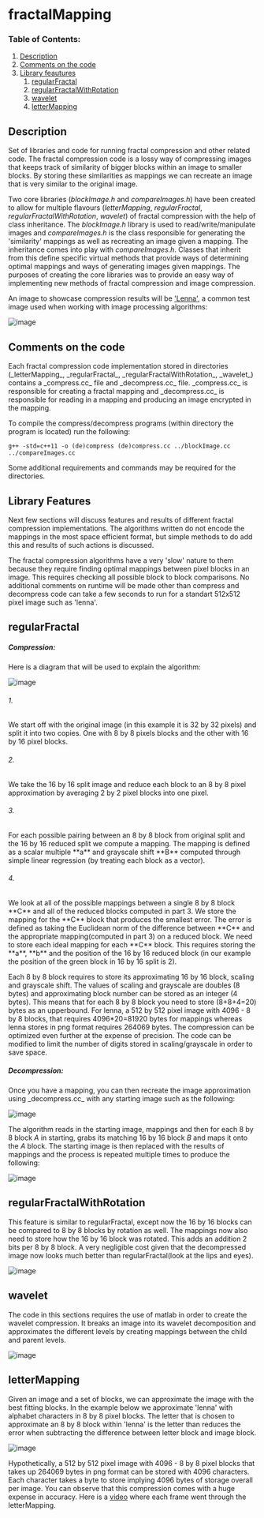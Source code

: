 # fractalMapping

### Table of Contents:
1.  [Description](#d)
2.  [Comments on the code](#lc)
3.  [Library feautures](#lf)
	1. [regularFractal](#rf)
	2. [regularFractalWithRotation](#rfwr)
	3. [wavelet](#w)
	4. [letterMapping](#lm)


<h2>
<a name="d">
Description
</a>
</h2>

Set of libraries and code for running fractal compression and other related code. The fractal compression code is a lossy way of compressing images that keeps track of similarity of bigger blocks within an image to smaller blocks. By storing these similarities as mappings we can recreate an image that is very similar to the original image. 


Two core libraries (_blockImage.h_ and _compareImages.h_) have been created to allow for multiple flavours (_letterMapping_, _regularFractal_, _regularFractalWithRotation_, _wavelet_) of fractal compression with the help of class inheritance. The _blockImage.h_ library is used to read/write/manipulate images and _compareImages.h_ is the class responsible for generating the 'similarity' mappings as well as recreating an image given a mapping. The inheritance comes into play with _compareImages.h_. Classes that inherit from this define specific virtual methods that provide ways of determining optimal mappings and ways of generating images given mappings. The purposes of creating the core libraries was to provide an easy way of implementing new methods of fractal compression and image compression.


An image to showcase compression results will be ['Lenna'](http://www.cs.cmu.edu/~chuck/lennapg/lenna.shtml), a common test image used when working with image processing algorithms:


![image](sample_images/lenna.png)





<h2>
<a name="lc">
Comments on the code
</a>
</h2>
Each fractal compression code implementation stored in directories (_letterMapping_, _regularFractal_, _regularFractalWithRotation_, _wavelet_) contains a _compress.cc_ file and _decompress.cc_ file. _compress.cc_ is responsible for creating a fractal mapping and _decompress.cc_ is responsible for reading in a mapping and producing an image encrypted in the mapping. 


To compile the compress/decompress programs (within directory the program is located) run the following:


```
g++ -std=c++11 -o (de)compress (de)compress.cc ../blockImage.cc ../compareImages.cc
```

Some additional requirements and commands may be required for the directories.

<h2>
<a name="lf">
Library Features
</a>
</h2>
Next few sections will discuss features and results of different fractal compression implementations. The algorithms written do not encode the mappings in the most space efficient format, but simple methods to do add this and results of such actions is discussed.


The fractal compression algorithms have a very 'slow' nature to them because they require finding optimal mappings between pixel blocks in an image. This requires checking all possible block to block comparisons. No additional comments on runtime will be made other than compress and decompress code can take a few seconds to run for a standart 512x512 pixel image such as 'lenna'.

<h2>
<a name="rf">
regularFractal
</a>
</h2>

<h5>
Compression:
</h5>
Here is a diagram that will be used to explain the algorithm:

![image](sample_images/fractal_mapping_exp_1.png)


<h6>
1.
</h6>
We start off with the original image (in this example it is 32 by 32 pixels) and split it into two copies. One with 8 by 8 pixels blocks and the other with 16 by 16 pixel blocks.

<h6>
2.
</h6>
We take the 16 by 16 split image and reduce each block to an 8 by 8 pixel approximation by averaging 2 by 2 pixel blocks into one pixel.

<h6>
3.
</h6>
For each possible pairing between an 8 by 8 block from original split and the 16 by 16 reduced split we compute a mapping. The mapping is defined as a scalar multiple **a** and grayscale shift **B** computed through simple linear regression (by treating each block as a vector). 


<h6>
4.
</h6>
We look at all of the possible mappings between a single 8 by 8 block **C** and all of the reduced blocks computed in part 3. We store the mapping for the **C** block that produces the smallest error. The error is defined as taking the Euclidean norm of the difference between **C** and the appropriate mapping(computed in part 3) on a reduced block. We need to store each ideal mapping for each **C** block. This requires storing the **a**, **b** and the position of the 16 by 16 reduced block (in our example the position of the green block in 16 by 16 split is 2).



Each 8 by 8 block requires to store its approximating 16 by 16 block, scaling and grayscale shift. The values of scaling and grayscale are doubles (8 bytes) and approximating block number can be stored as an integer (4 bytes). This means that for each 8 by 8 block you need to store (8+8+4=20) bytes as an upperbound. For lenna, a 512 by 512 pixel image with 4096 - 8 by 8 blocks, that requires 4096*20=81920 bytes for mappings whereas lenna stores in png format requires 264069 bytes.  The compression can be optimized even further at the expense of precision. The code can be modified to limit the number of digits stored in scaling/grayscale in order to save space.

<h5>
Decompression:
</h5>
Once you have a mapping, you can then recreate the image approximation using _decompress.cc_ with any starting image such as the following:

![image](sample_images/a.png)

The algorithm reads in the starting image, mappings and then for each 8 by 8 block _A_ in starting, grabs its matching 16 by 16 block _B_ and maps it onto the _A_ block. The starting image is then replaced with the results of mappings and the process is repeated multiple times to produce the following:



![image](sample_images/regular.png)
<h2>
<a name="rfwr">
regularFractalWithRotation
</a>
</h2>

This feature is similar to regularFractal, except now the 16 by 16 blocks can be compared to 8 by 8 blocks by rotation as well. The mappings now also need to store how the 16 by 16 block was rotated. This adds an addition 2 bits per 8 by 8 block. A very negligible cost given that the decompressed image now looks much better than regularFractal(look at the lips and eyes). 

![image](sample_images/regularWithRotation.png)
<h2>
<a name="w">
wavelet
</a>
</h2>
The code in this sections requires the use of matlab in order to create the wavelet compression. It breaks an image into its wavelet decomposition and approximates the different levels by creating mappings between the child and parent levels.


![image](sample_images/lenna_approx_3.png)
<h2>
<a name="lm">
letterMapping
</a>
</h2>

Given an image and a set of blocks, we can approximate the image with the best fitting blocks. In the example below we approximate 'lenna' with alphabet characters in 8 by 8 pixel blocks. The letter that is chosen to approximate an 8 by 8 block within 'lenna' is the letter than reduces the error when subtracting the difference between letter block and image block.

![image](sample_images/lenna_letter.png)


Hypothetically, a 512 by 512 pixel image with 4096 - 8 by 8 pixel blocks that takes up 264069 bytes in png format can be stored with 4096 characters. Each character takes a byte to store implying 4096 bytes of storage overall per image. You can observe that this compression comes with a huge expense in accuracy. Here is a [video](https://youtu.be/nBnlKsu7sYI) where each frame went through the letterMapping.



